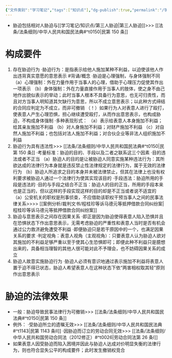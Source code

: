 ```yaml
---
{"文件类别":"学习笔记","tags":["知识点"],"dg-publish":true,"permalink":"/学习笔记/知识点/胁迫/","dgPassFrontmatter":true,"noteIcon":""}
---
```


- 胁迫包括相对人胁迫与[[学习笔记/知识点/第三人胁迫\|第三人胁迫]]>>> [[法条/法条细则/中华人民共和国民法典#^t0150\|民第 150 条]]
# 构成要件
1. 存在胁迫行为
·胁迫行为：是指表示给他人施加某种不利益，以迫使该他人作出违背真实意愿的意思表示 #背诵/概念 
·胁迫是心理强制，与身体强制不同
（a）心理强制：外在力量作用于当事人的心理，借助于心理压力促使其作出一项表示
（b）身体强制：外在力量直接作用于当事人的肢体，使之身不由己地作出貌似表示的举动；此时当事人根本不具备行为意思，也无可归责性，而且对方当事人明知道其欠缺行为意思，所以不成立意思表示；以此种方式缔结的合同应判定为不成立，而非可撤销
（！）如果行为人对表意人进行了殴打，使表意人产生心理恐惧，担心继续遭受殴打，从而作出意思表示，也构成胁迫，不构成身体强制
·多种表现形式：
（a）表示给表意人本身施加不利益；给其亲友施加不利益
（b）对人身施加不利益；对财产施加不利益
（c）对自然人施加不利益；也包括对法人施加不利益；对合伙企业等非法人组织施加不利益
2. 胁迫行为具有违法性>>> [[法条/法条细则/中华人民共和国民法典#^t0150\|民第 150 条]]
·考量标准：胁迫的目的、手段以及二者之联系这三个因素
·目的违法或者不正当
（a）胁迫人的目的是让被胁迫人同意实施某种违法行为：其所欲达成的法律行为本身就是违反禁止性法律规定的法律行为，属于无效的法律行为
（b）胁迫人所追求之目的本身并未被法律禁止，但其在法律上也没有权利要求被胁迫人通过一个法律行为使其实现该目的
·手段违法：胁迫所用的手段是违法的
·目的与手段之结合不正当：胁迫人的目的正当，所用的手段本来也是正当的，但以这样的手段实现这样的目的却是不正当或者说不适宜的
（a）公安机关的职权是刑事侦查，不应借助该职权干预当事人之间的民事法律关系>>>> [[案例分析/裁判文书/程桂珍等诉马德元等抵押借款合同纠纷案\|程桂珍等诉马德元等抵押借款合同纠纷案]]
3. 胁迫与意思表示之间存在因果关系
·即正是因为胁迫使得表意人陷入恐惧并且在恐惧状态下作出意思表示，无需考虑胁迫的严重性和表意人当时是否有机会通过公力救济避免遭受不利益
·即便胁迫只是若干原因中的一个，也满足因果关系的要求
·判定视角：表意人视角（主观视角）：只要表意人认为胁迫人欲对其施加的不利益足够严重以至于使其心生恐惧即可；即便此种不利益只是臆想出来的，具备相当理智的其他人很可能对此不予理会，也不妨碍因果关系的成立
4. 胁迫人故意实施胁迫行为
·胁迫人必须有意识地通过表示施加不利益将表意人置于迫不得已状态，胁迫人希望表意人在这种状态下依“两害相权取其轻”原则作出意思表示
# 胁迫的法律效果
- 一般：胁迫导致民事法律行为可撤销>>> [[法条/法条细则/中华人民共和国民法典#^t0150\|民第 150 条]]
- 例外：
·受胁迫所立的遗嘱无效>>> [[法条/法条细则/中华人民共和国民法典#^t1143\|民第 1143 条Ⅱ]]
·因胁迫而订立的劳动合同无效>>> [[法条/法条细则/中华人民共和国劳动合同法（2012修正）#^t0026\|劳动合同法第 26 条Ⅰ]]
- 如果表意人因受胁迫而陷入困境并因此与胁迫人达成对价明显失衡的法律行为，则也符合显失公平的构成要件；此时发生撤销权竞合
